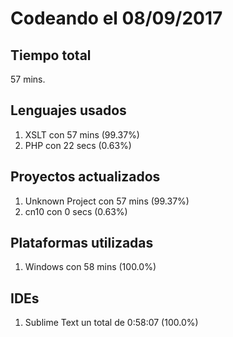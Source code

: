 # Codeando el 08/09/2017

## Tiempo total
57 mins.

## Lenguajes usados
1. XSLT con 57 mins (99.37%)
1. PHP con 22 secs (0.63%)

## Proyectos actualizados
1. Unknown Project con 57 mins (99.37%)
1. cn10 con 0 secs (0.63%)

## Plataformas utilizadas
1. Windows con 58 mins (100.0%)

## IDEs
1. Sublime Text un total de 0:58:07 (100.0%)
